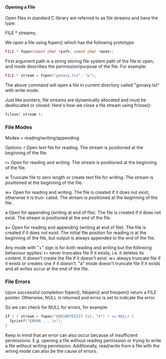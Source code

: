 #### Opening a File ####
Open files in standard C library are referred to as file streams and have the type:

FILE * streams;

We open a file using fopen() which has the following prototype:
```c
FILE * fopen(const char *path, const char *mode);
```
First argument path is a string storing file system path of the file to open, and mode describes the permission/purpose of the file.
For example:
```c
FILE * stream = fopen("gonavy.txt", "w");
```
The above command will open a file in current directory called "gonavy.txt" with write mode.

Just like pointers, file streams are dynamically allocated and must be deallocated or closed.
Here's how we close a file stream using fclose():
```c
fclose( stream );
```
### File Modes ###
Modes = reading/writing/appending.

Options:
r      Open text file for reading.  The stream is positioned at the beginning of the file.

r+     Open for reading and writing.  The stream is positioned at the beginning of the file.

w      Truncate  file  to zero length or create text file for writing.  The stream is positioned at the
       beginning of the file.

w+     Open for reading and writing.  The file is created if it does not exist, otherwise it  is  trun‐
       cated.  The stream is positioned at the beginning of the file.

a      Open  for  appending  (writing  at end of file).  The file is created if it does not exist.  The
       stream is positioned at the end of the file.

a+     Open for reading and appending (writing at end of file).  The file is created  if  it  does  not
       exist.   The  initial  file  position for reading is at the beginning of the file, but output is
       always appended to the end of the file.

Any mode with "+" sign is for both reading and writing but the following behaviour applies:
r+ never truncates file if it exists, i.e. it deletes its content. It doesn't create the file if it doesn't exist.
w+ always truncate file if it exists or creates one if it doesn't.
"a" mode doesn't truncate file if it exists and all writes occur at the end of the file.

### File Errors ###
Upon successful completion fopen(), fdopen() and freopen() return a FILE pointer.
Otherwise, NULL is returned and errno is set to indicate the error.

So we can check for NULL for errors, for example:
```c
if ( ( stream = fopen("DOESNOTEXIST.txt, "r") ) == NULL) {
  fprintf("ERROR ... \n");
}
```
Keep in mind that an error can also occur because of insufficient permissions.
E.g. opening a file without reading permission or trying to write a file without writing permission.
Additionally, read/write from a file with the wrong mode can also be the cause of errors.
